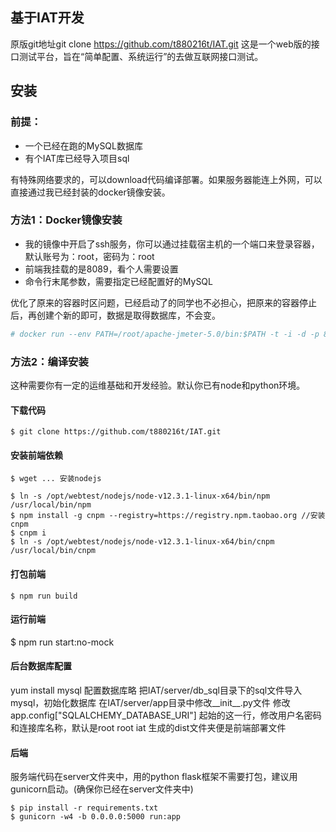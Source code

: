 ## 基于IAT开发
原版git地址git clone https://github.com/t880216t/IAT.git
这是一个web版的接口测试平台，旨在“简单配置、系统运行”的去做互联网接口测试。

## 安装

### 前提：
- 一个已经在跑的MySQL数据库
- 有个IAT库已经导入项目sql

有特殊网络要求的，可以download代码编译部署。如果服务器能连上外网，可以直接通过我已经封装的docker镜像安装。
### 方法1：Docker镜像安装
- 我的镜像中开启了ssh服务，你可以通过挂载宿主机的一个端口来登录容器，默认账号为：root，密码为：root
- 前端我挂载的是8089，看个人需要设置
- 命令行末尾参数，需要指定已经配置好的MySQL

优化了原来的容器时区问题，已经启动了的同学也不必担心，把原来的容器停止后，再创建个新的即可，数据是取得数据库，不会变。
``` bash
# docker run --env PATH=/root/apache-jmeter-5.0/bin:$PATH -t -i -d -p 8089:80 -p 9022:22 --name=iat6 ownerworld/iat:0.0.6  /bin/start.sh "root:root@127.0.0.1:3306"
```

### 方法2：编译安装
这种需要你有一定的运维基础和开发经验。默认你已有node和python环境。
#### 下载代码
```
$ git clone https://github.com/t880216t/IAT.git
```
#### 安装前端依赖
```
$ wget ... 安装nodejs 

$ ln -s /opt/webtest/nodejs/node-v12.3.1-linux-x64/bin/npm /usr/local/bin/npm 
$ npm install -g cnpm --registry=https://registry.npm.taobao.org //安装cnpm
$ cnpm i
$ ln -s /opt/webtest/nodejs/node-v12.3.1-linux-x64/bin/cnpm /usr/local/bin/cnpm 
```
#### 打包前端
```
$ npm run build
```
#### 运行前端
$ npm run start:no-mock 

#### 后台数据库配置
 yum install mysql 
 配置数据库略
 把IAT/server/db_sql目录下的sql文件导入mysql，初始化数据库
 在IAT/server/app目录中修改__init__.py文件
 修改app.config["SQLALCHEMY_DATABASE_URI"] 起始的这一行，修改用户名密码和连接库名称，默认是root root iat
 生成的dist文件夹便是前端部署文件
#### 后端
服务端代码在server文件夹中，用的python flask框架不需要打包，建议用gunicorn启动。(确保你已经在server文件夹中)
```
$ pip install -r requirements.txt
$ gunicorn -w4 -b 0.0.0.0:5000 run:app
```
